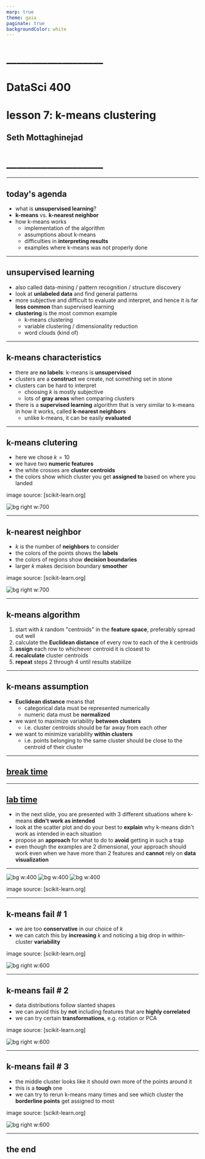 ```yaml
---
marp: true
theme: gaia
paginate: true
backgroundColor: white
---
```


<!-- #4C2E84 -->
<!-- ![bg right w:600](images/uw_pce_logo.jpg) -->

<!-- _backgroundColor: #0473cf; -->
<!-- _color: white -->

# ___________________
# DataSci 400
# lesson 7: k-means clustering
## Seth Mottaghinejad
# ___________________

[DataSci 420]: https://www.pce.uw.edu/certificates/data-science
[break time]: https://www.google.com/search?q=online+timer
[lab time]: https://www.google.com/search?q=online+timer

----------------------------------------------------------------

## today's agenda

- what is **unsupervised learning**?
- **k-means** vs. **k-nearest neighbor**
- how k-means works
  - implementation of the algorithm
  - assumptions about k-means
  - difficulties in **interpreting results**
  - examples where k-means was not properly done

----------------------------------------------------------------

## unsupervised learning

- also called data-mining / pattern recognition / structure discovery
- look at **unlabeled data** and find general patterns
- more subjective and difficult to evaluate and interpret, and hence it is far **less common** than supervised learning
- **clustering** is the most common example
  - k-means clustering
  - variable clustering / dimensionality reduction
  - word clouds (kind of)

----------------------------------------------------------------

## k-means characteristics

- there are **no labels**: k-means is **unsupervised**
- clusters are a **construct** we create, not something set in stone
- clusters can be hard to interpret
  - choosing $k$ is mostly subjective
  - lots of **gray areas** when comparing clusters
- there is a **supervised learning** algorithm that is very similar to k-means in how it works, called **k-nearest neighbors**
  - unlike k-means, it can be easily **evaluated**

----------------------------------------------------------------

## k-means clutering

- here we chose $k = 10$
- we have two **numeric features**
- the white crosses are **cluster centroids**
- the colors show which cluster you get **assigned to** based on where you landed

image source: [scikit-learn.org]

![bg right w:700](images/k-means-clustering.jpg)

[https://scikit-learn.org]: https://scikit-learn.org/stable/auto_examples/cluster/plot_kmeans_digits.html#sphx-glr-auto-examples-cluster-plot-kmeans-digits-py

----------------------------------------------------------------

## k-nearest neighbor

- $k$ is the number of **neighbors** to consider
- the colors of the points shows the **labels**
- the colors of regions show **decision boundaries**
- larger $k$ makes decision boundary **smoother**

image source: [scikit-learn.org]

![bg right w:700](images/k-nearest-neighbor.jpg)

[https://scikit-learn.org]: https://scikit-learn.org/stable/auto_examples/neighbors/plot_classification.html?highlight=nearest%20neighbor

----------------------------------------------------------------

## k-means algorithm

1. start with $k$ random "centroids" in the **feature space**, preferably spread out well
1. calculate the **Euclidean distance** of every row to each of the $k$ centroids
1. **assign** each row to whichever centroid it is closest to
1. **recalculate** cluster centroids
1. **repeat** steps 2 through 4 until results stabilize

----------------------------------------------------------------

## k-means assumption

- **Euclidean distance** means that
  - categorical data must be represented numerically
  - numeric data must be **normalized**
- we want to maximize variability **between clusters**
  - i.e. cluster centroids should be far away from each other
- we want to minimize variability **within clusters**
  - i.e. points belonging to the same cluster should be close to the centroid of their cluster

----------------------------------------------------------------

<!-- _class: lead -->
## [break time]

----------------------------------------------------------------

## [lab time]

- in the next slide, you are presented with 3 different situations where k-means **didn't work as intended**
- look at the scatter plot and do your best to **explain** why k-means didn't work as intended in each situation
- propose an **approach** for what to do to **avoid** getting in such a trap
- even though the examples are 2 dimensional, your approach should work even when we have more than 2 features and **cannot** rely on **data visualization**

----------------------------------------------------------------

![bg w:400](images/k-means-noncircular-shapes.jpg)
![bg w:400](images/k-means-incorrect-k.jpg)
![bg w:400](images/k-means-unequal-variance.jpg)

image source: [scikit-learn.org]

[https://scikit-learn.org]: https://scikit-learn.org/stable/auto_examples/cluster/plot_kmeans_assumptions.html#sphx-glr-auto-examples-cluster-plot-kmeans-assumptions-py

----------------------------------------------------------------

## k-means fail # 1

- we are too **conservative** in our choice of $k$
- we can catch this by **increasing** $k$ and noticing a big drop in within-cluster **variability**

image source: [scikit-learn.org]

![bg right w:600](images/k-means-incorrect-k.jpg)

[https://scikit-learn.org]: https://scikit-learn.org/stable/auto_examples/cluster/plot_kmeans_assumptions.html#sphx-glr-auto-examples-cluster-plot-kmeans-assumptions-py

----------------------------------------------------------------

## k-means fail # 2

- data distributions follow slanted shapes
- we can avoid this by **not** including features that are **highly correlated**
- we can try certain **transformations**, e.g. rotation or PCA

image source: [scikit-learn.org]

![bg right w:600](images/k-means-noncircular-shapes.jpg)

[https://scikit-learn.org]: https://scikit-learn.org/stable/auto_examples/cluster/plot_kmeans_assumptions.html#sphx-glr-auto-examples-cluster-plot-kmeans-assumptions-py

----------------------------------------------------------------

## k-means fail # 3

- the middle cluster looks like it should own more of the points around it
- this is a **tough** one
- we can try to rerun k-means many times and see which cluster the **borderline points** get assigned to most

image source: [scikit-learn.org]

![bg right w:600](images/k-means-unequal-variance.jpg)

[https://scikit-learn.org]: https://scikit-learn.org/stable/auto_examples/cluster/plot_kmeans_assumptions.html#sphx-glr-auto-examples-cluster-plot-kmeans-assumptions-py

----------------------------------------------------------------

<!-- _class: lead -->
## the end
